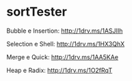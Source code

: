 # sortTester

Bubble e Insertion: http://1drv.ms/1ASJIIh

Selection e Shell: http://1drv.ms/1HX3QhX

Merge e Quick: http://1drv.ms/1AA5KAe

Heap e Radix: http://1drv.ms/1O2fRqT
